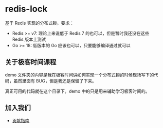 # redis-lock
基于 Redis 实现的分布式锁。要求：
- Redis >= v7: 理论上来说低于 Redis 7 的也可以，但是暂时我还没在这些 Redis 版本上测试
- Go >= 18: 低版本的 Go 应该也可以，只要能够编译通过就可以

## 关于极客时间课程

demo 文件夹的内容是我在极客时间讲如何实现一个分布式锁的时候现场写下的代码，虽然里面有 BUG，但是我还是保留了下来。

真正可用的代码就在这个目录下，demo 中的只是用来辅助学习极客时间的。

## 加入我们
- [贡献指南](http://ekit.gocn.vip/contribution/)